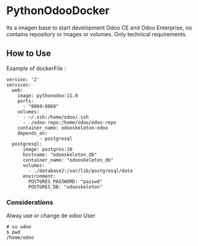 # PythonOdooDocker
Its a imagen base to start development Odoo CE and Odoo Enterprise, no contains repository or images or volumes. Only technical requirements.

## How to Use
Example of dockerFile :

```
version: '2'
services:
  web:
    image: pythonodoo:11.0
    ports:
      - "8069:8069"
    volumes:
      - ~/.ssh:/home/odoo/.ssh
      - ./odoo-repo:/home/odoo/odoo-repo
    container_name: odooskeleton-odoo
    depends_on:
            - postgresql
  postgresql:
      image: postgres:10
      hostname: "odooskeleton_db"
      container_name: "odooskeleton_db"
      volumes:
        - ./database2:/var/lib/postgresql/data
      environment:
        POSTGRES_PASSWORD: "passwd"
        POSTGRES_DB: "odooskeleton"

```
### Considerations
Alway use or change de odoo User
```
# su odoo
$ pwd
/home/odoo
```

